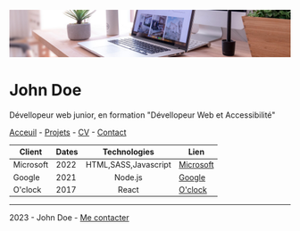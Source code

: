 ![image](https://github.com/Tom-Roche-Oclock/S01E11-Atelier-Recap/blob/main/img/desk-banner.jpg?raw=true)

# John Doe 

Dévellopeur web junior, en formation "Dévellopeur Web et Accessibilité"

[Acceuil](README.md) - [Projets](projets.md) - [CV]() - [Contact]()


Client | Dates | Technologies | Lien 
--- | --- | :----:| ---- |
Microsoft | 2022 | HTML,SASS,Javascript|[Microsoft](https://www.microsoft.com/fr-fr/)
Google | 2021 |Node.js|[Google](https://www.google.fr/)
O'clock | 2017 | React |[O'clock](https://oclock.io/)

---
2023 - John Doe - [Me contacter]()